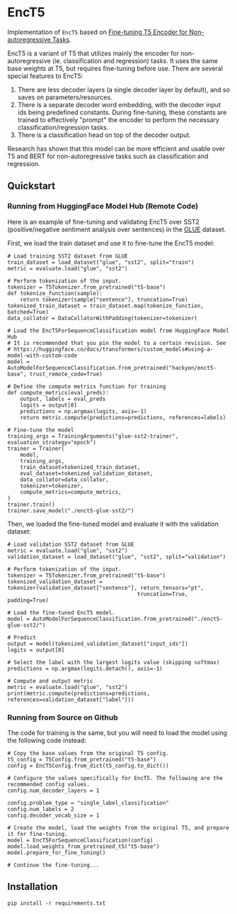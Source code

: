 # EncT5

Implementation of `EncT5` based
on [Fine-tuning T5 Encoder for Non-autoregressive Tasks](https://arxiv.org/abs/2110.08426).

EncT5 is a variant of T5 that utilizes mainly the encoder for non-autoregressive (ie. classification and regression)
tasks. It uses the same base weights at T5, but requires fine-tuning before use. There are several special features to
EncT5:

1. There are less decoder layers (a single decoder layer by default), and so saves on parameters/resources.
2. There is a separate decoder word embedding, with the decoder input ids being predefined constants. During
   fine-tuning, these constants are trained to effectively "prompt" the encoder to perform the necessary
   classification/regression tasks.
3. There is a classification head on top of the decoder output.

Research has shown that this model can be more efficient and usable over T5 and BERT for non-autoregressive
tasks such as classification and regression.

## Quickstart

### Running from HuggingFace Model Hub (Remote Code)

Here is an example of fine-tuning and validating EncT5 over SST2 (positive/negative sentiment analysis over
sentences) in the [GLUE](https://huggingface.co/datasets/glue) dataset.

First, we load the train dataset and use it to fine-tune the EncT5 model:

    # Load training SST2 dataset from GLUE
    train_dataset = load_dataset("glue", "sst2", split="train")
    metric = evaluate.load("glue", "sst2")

    # Perform tokenization of the input.
    tokenizer = T5Tokenizer.from_pretrained("t5-base")
    def tokenize_function(sample):
        return tokenizer(sample["sentence"], truncation=True)
    tokenized_train_dataset = train_dataset.map(tokenize_function, batched=True)
    data_collator = DataCollatorWithPadding(tokenizer=tokenizer)

    # Load the EncT5ForSequenceClassification model from HuggingFace Model Hub
    # It is recommended that you pin the model to a certain revision. See
    # https://huggingface.co/docs/transformers/custom_models#using-a-model-with-custom-code
    model = AutoModelForSequenceClassification.from_pretrained("hackyon/enct5-base", trust_remote_code=True)

    # Define the compute metrics function for training
    def compute_metrics(eval_preds):
        output, labels = eval_preds
        logits = output[0]
        predictions = np.argmax(logits, axis=-1)
        return metric.compute(predictions=predictions, references=labels)

    # Fine-tune the model
    training_args = TrainingArguments("glue-sst2-trainer", evaluation_strategy="epoch")
    trainer = Trainer(
        model,
        training_args,
        train_dataset=tokenized_train_dataset,
        eval_dataset=tokenized_validation_dataset,
        data_collator=data_collator,
        tokenizer=tokenizer,
        compute_metrics=compute_metrics,
    )
    trainer.train()
    trainer.save_model("./enct5-glue-sst2/")

Then, we loaded the fine-tuned model and evaluate it with the validation dataset:

    # Load validation SST2 dataset from GLUE
    metric = evaluate.load("glue", "sst2")
    validation_dataset = load_dataset("glue", "sst2", split="validation")

    # Perform tokenization of the input.
    tokenizer = T5Tokenizer.from_pretrained("t5-base")
    tokenized_validation_dataset = tokenizer(validation_dataset["sentence"], return_tensors="pt",
                                             truncation=True, padding=True)

    # Load the fine-tuned EncT5 model.
    model = AutoModelForSequenceClassification.from_pretrained("./enct5-glue-sst2/")

    # Predict
    output = model(tokenized_validation_dataset["input_ids"])
    logits = output[0]

    # Select the label with the largest logits value (skipping softmax) 
    predictions = np.argmax(logits.detach(), axis=-1) 

    # Compute and output metric
    metric = evaluate.load("glue", "sst2")
    print(metric.compute(predictions=predictions, references=validation_dataset["label"]))



### Running from Source on Github

The code for training is the same, but you will need to load the model using the following code instead:

    # Copy the base values from the original T5 config.
    t5_config = T5Config.from_pretrained("t5-base")
    config = EncT5Config.from_dict(t5_config.to_dict())

    # Configure the values specifically for EncT5. The following are the recommended config values.
    config.num_decoder_layers = 1

    config.problem_type = "single_label_classification"
    config.num_labels = 2
    config.decoder_vocab_size = 1

    # Create the model, load the weights from the original T5, and prepare it for fine-tuning.
    model = EncT5ForSequenceClassification(config)
    model.load_weights_from_pretrained_t5("t5-base")
    model.prepare_for_fine_tuning()

    # Continue the fine-tuning...

## Installation

    pip install -r requirements.txt